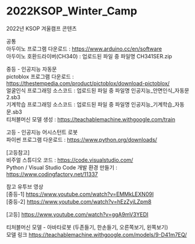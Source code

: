 # 2022KSOP_Winter_Camp
2022년 KSOP 겨울캠프 콘텐츠

공통  
아두이노 프로그램 다운로드 : https://www.arduino.cc/en/software  
아두이노 호환드라이버(CH340) : 업로드된 파일 중 파일명 CH341SER.zip  
  
  
중등 - 인공지능 자동문  
pictoblox 프로그램 다운로드 : https://thestempedia.com/product/pictoblox/download-pictoblox/  
얼굴인식 프로그래밍 소스코드 : 업로드된 파일 중 파일명 인공지능_안면인식_자동문2.sb3  
기계학습 프로그래밍 소스코드 : 업로드된 파일 중 파일명 인공지능_기계학습_자동문.sb3  
티처블머신 모델 생성 : https://teachablemachine.withgoogle.com/train  
  
  
고등 - 인공지능 어시스턴트 로봇  
파이썬 프로그램 다운로드 : https://www.python.org/downloads/  
  
    
[고등참고]  
비주얼 스튜디오 코드 : https://code.visualstudio.com/  
Python / Visual Studio Code 개발 환경 만들기 : https://www.codingfactory.net/11337  
  
  
참고 유투브 영상  
[중등-1] https://www.youtube.com/watch?v=EMMkLEXN09I  
[중등-2] https://www.youtube.com/watch?v=hEzZyjLZpm8  
  
[고등] https://www.youtube.com/watch?v=ggA9mV3YEDI  
  
티처블머신 모델 - 아바타로봇 (두존들기, 한손들기, 오른쪽보기, 왼쪽보기)  
모델 링크 https://teachablemachine.withgoogle.com/models/9-D41m7EQ/  
  
